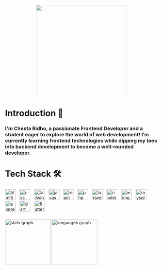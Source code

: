 <div align="center">
  <img height="300" width="300" src="https://w.wallhaven.cc/full/ex/wallhaven-exmqvl.jpg"  />
</div>

###

<h1 align="left">Introduction 👋</h1>

###

<h3 align="left">I'm Chesta Ridho, a passionate Frontend Developer and a student eager to explore the world of web development! I’m currently learning frontend technologies while dipping my toes into backend development to become a well-rounded developer.</h3>

###

<h1 align="left">Tech Stack 🛠️</h1>

###

<div align="left">
  <img src="https://img.shields.io/badge/HTML5-E34F26?logo=html5&logoColor=white&style=for-the-badge" height="35" alt="html5 logo"  />
  <img width="5" />
  <img src="https://img.shields.io/badge/CSS-1572B6?logo=css&logoColor=white&style=for-the-badge" height="35" alt="css logo"  />
  <img width="5" />
  <img src="https://img.shields.io/badge/Tailwind CSS-06B6D4?logo=tailwindcss&logoColor=black&style=for-the-badge" height="35" alt="tailwindcss logo"  />
  <img width="5" />
  <img src="https://img.shields.io/badge/JavaScript-F7DF1E?logo=javascript&logoColor=black&style=for-the-badge" height="35" alt="javascript logo"  />
  <img width="5" />
  <img src="https://img.shields.io/badge/React-61DAFB?logo=react&logoColor=black&style=for-the-badge" height="35" alt="react logo"  />
  <img width="5" />
  <img src="https://img.shields.io/badge/PHP-777BB4?logo=php&logoColor=black&style=for-the-badge" height="35" alt="php logo"  />
  <img width="5" />
  <img src="https://img.shields.io/badge/Laravel-FF2D20?logo=laravel&logoColor=white&style=for-the-badge" height="35" alt="laravel logo"  />
  <img width="5" />
  <img src="https://img.shields.io/badge/Node.js-339933?logo=nodedotjs&logoColor=white&style=for-the-badge" height="35" alt="nodejs logo"  />
  <img width="5" />
  <img src="https://img.shields.io/badge/MongoDB-47A248?logo=mongodb&logoColor=white&style=for-the-badge" height="35" alt="mongodb logo"  />
  <img width="5" />
  <img src="https://img.shields.io/badge/MySQL-4479A1?logo=mysql&logoColor=white&style=for-the-badge" height="35" alt="mysql logo"  />
  <img width="5" />
  <img src="https://img.shields.io/badge/Express-000000?logo=express&logoColor=white&style=for-the-badge" height="35" alt="express logo"  />
  <img width="5" />
  <img src="https://img.shields.io/badge/Dart-0175C2?logo=dart&logoColor=white&style=for-the-badge" height="35" alt="dart logo"  />
  <img width="5" />
  <img src="https://img.shields.io/badge/Flutter-02569B?logo=flutter&logoColor=white&style=for-the-badge" height="35" alt="flutter logo"  />
</div>

###

<div align="left">
  <img src="https://github-readme-stats.vercel.app/api?username=chstridho&hide_title=false&hide_rank=true&show_icons=false&include_all_commits=true&count_private=true&disable_animations=true&theme=codeSTACKr&locale=en&hide_border=true&order=1" height="150" alt="stats graph"  />
  <img src="https://github-readme-stats.vercel.app/api/top-langs?username=chstridho&locale=en&hide_title=false&layout=compact&card_width=320&langs_count=3&theme=codeSTACKr&hide_border=true&order=2" height="150" alt="languages graph"  />
</div>

###
